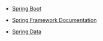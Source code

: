 - [Spring Boot](https://spring.io/projects/spring-boot)
 
- [Spring Framework Documentation](https://docs.spring.io/spring-framework/docs/current/reference/html/)
 
- [Spring Data](https://spring.io/projects/spring-data)
 